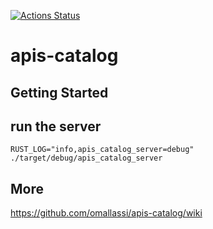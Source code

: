 [![Actions Status](https://github.com/omallassi/apis-catalog/workflows/Rust/badge.svg)](https://github.com/omallassi/apis-catalog/actions)

# apis-catalog

## Getting Started

## run the server
`RUST_LOG="info,apis_catalog_server=debug" ./target/debug/apis_catalog_server`

## More 
https://github.com/omallassi/apis-catalog/wiki
